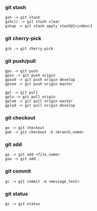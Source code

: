 
### git stash
```
gsh -> git stash
gshclr -> git stash clear
gshap -> git stash apply stash@{<index>}
```



### git cherry-pick
```
gck -> git cherry-pick
```


### git push/pull
```
gps -> git push
gpso -> git push origin
gpsod -> git push origin develop
gpsom -> git push origin master

gpl -> git pull
gplo -> git pull origin
gplom -> git pull origin master
gplod -> git pull origin develop
```


### git checkout
```
go -> git checkout
gob -> git checkout -b <branch_name>
```


### git add
```
ga -> git add <file_name>
gaa -> git add .
```


### git commit
```
gc -> git commit -m <message_text>
```


### git status
```
gs -> git status
```
